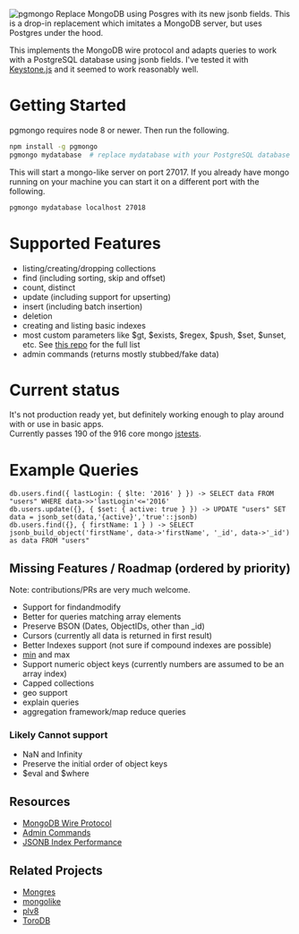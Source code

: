 ![pgmongo](https://user-images.githubusercontent.com/406149/42555295-9ccff858-849c-11e8-81dd-7d5fa5e7bf94.png)
Replace MongoDB using Posgres with its new jsonb fields.
This is a drop-in replacement which imitates a MongoDB server, but uses Postgres under the hood.

This implements the MongoDB wire protocol and adapts queries to work with a PostgreSQL database using jsonb fields.
I've tested it with [Keystone.js](http://keystonejs.com/) and it seemed to work reasonably well.

# Getting Started
pgmongo requires node 8 or newer. Then run the following.
```bash
npm install -g pgmongo
pgmongo mydatabase  # replace mydatabase with your PostgreSQL database name.
```
This will start a mongo-like server on port 27017. If you already have mongo running on your machine you can start it on a different port with the following.
```bash
pgmongo mydatabase localhost 27018 
```

# Supported Features
* listing/creating/dropping collections
* find (including sorting, skip and offset)
* count, distinct
* update (including support for upserting)
* insert (including batch insertion)
* deletion
* creating and listing basic indexes
* most custom parameters like $gt, $exists, $regex, $push, $set, $unset, etc.
See [this repo](/https://github.com/thomas4019/mongo-query-to-postgres-jsonb)  for the full list
* admin commands (returns mostly stubbed/fake data)

# Current status
It's not production ready yet, but definitely working enough to play around with or use in basic apps.  
Currently passes 190 of the 916 core mongo [jstests](https://github.com/mongodb/mongo/tree/master/jstests/core).

# Example Queries
```
db.users.find({ lastLogin: { $lte: '2016' } }) -> SELECT data FROM "users" WHERE data->>'lastLogin'<='2016' 
db.users.update({}, { $set: { active: true } }) -> UPDATE "users" SET data = jsonb_set(data,'{active}','true'::jsonb)
db.users.find({}, { firstName: 1 } ) -> SELECT jsonb_build_object('firstName', data->'firstName', '_id', data->'_id') as data FROM "users" 
```

## Missing Features / Roadmap (ordered by priority)
Note: contributions/PRs are very much welcome.
* Support for findandmodify
* Better for queries matching array elements
* Preserve BSON (Dates, ObjectIDs, other than _id)
* Cursors (currently all data is returned in first result)
* Better Indexes support (not sure if compound indexes are possible)
* [min](https://docs.mongodb.com/manual/reference/method/cursor.min/) and max
* Support numeric object keys (currently numbers are assumed to be an array index)
* Capped collections
* geo support
* explain queries
* aggregation framework/map reduce queries

### Likely Cannot support
* NaN and Infinity
* Preserve the initial order of object keys
* $eval and $where

## Resources
* [MongoDB Wire Protocol](https://docs.mongodb.com/manual/reference/mongodb-wire-protocol/)
* [Admin Commands](https://docs.mongodb.com/manual/reference/command/nav-administration/)
* [JSONB Index Performance](http://bitnine.net/blog-postgresql/postgresql-internals-jsonb-type-and-its-indexes/)

## Related Projects
* [Mongres](https://github.com/umitanuki/mongres)
* [mongolike](https://github.com/JerrySievert/mongolike)
* [plv8](https://github.com/plv8/plv8)
* [ToroDB](https://news.ycombinator.com/item?id=8527013)